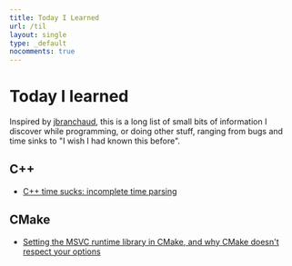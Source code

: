 ```yaml
---
title: Today I Learned
url: /til
layout: single
type: _default
nocomments: true
---
```

<!-- x_ -->

# Today I learned

Inspired by [jbranchaud](https://github.com/jbranchaud/til), this is a long list of small bits of information I discover while programming, or doing other stuff, ranging from bugs and time sinks to "I wish I had known this before".

## C++

* [C++ time sucks: incomplete time parsing](/til/cpp/incomplete-time-parsing.md)

## CMake

* [Setting the MSVC runtime library in CMake, and why CMake doesn't respect your options](/til/cmake/runtime-library-options-ignored.html)
